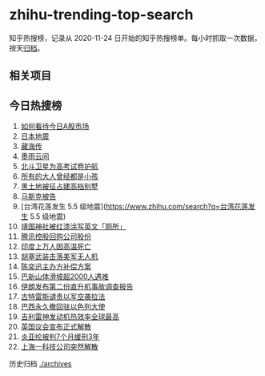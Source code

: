 # zhihu-trending-top-search

知乎热搜榜，记录从 2020-11-24
日开始的知乎热搜榜单。每小时抓取一次数据，按天[归档](./archives)。

## 相关项目

## 今日热搜榜

<!-- BEGIN -->
<!-- 最后更新时间 Mon Jun 03 2024 23:09:31 GMT+0800 (China Standard Time) -->

1. [如何看待今日A股市场](https://www.zhihu.com/search?q=如何看待今日A股市场)
1. [日本地震](https://www.zhihu.com/search?q=日本地震)
1. [藏海传](https://www.zhihu.com/search?q=藏海传)
1. [墨雨云间](https://www.zhihu.com/search?q=墨雨云间)
1. [北斗卫星为高考试卷护航](https://www.zhihu.com/search?q=北斗卫星为高考试卷护航)
1. [所有的大人曾经都是小孩](https://www.zhihu.com/search?q=所有的大人曾经都是小孩)
1. [黑土地被征占建高档别墅](https://www.zhihu.com/search?q=黑土地被征占建高档别墅)
1. [马斯克被告](https://www.zhihu.com/search?q=马斯克被告)
1. [台湾花莲发生 5.5 级地震](https://www.zhihu.com/search?q=台湾花莲发生 5.5
   级地震)
1. [靖国神社被红漆涂写英文「厕所」](https://www.zhihu.com/search?q=靖国神社被红漆涂写英文「厕所」)
1. [腾讯控股回购公司股份](https://www.zhihu.com/search?q=腾讯控股回购公司股份)
1. [印度上万人因高温死亡](https://www.zhihu.com/search?q=印度上万人因高温死亡)
1. [胡塞武装击落美军无人机](https://www.zhihu.com/search?q=胡塞武装击落美军无人机)
1. [陈奕迅主办方补偿方案](https://www.zhihu.com/search?q=陈奕迅主办方补偿方案)
1. [巴新山体滑坡超2000人遇难](https://www.zhihu.com/search?q=巴新山体滑坡超2000人遇难)
1. [伊朗发布第二份直升机事故调查报告](https://www.zhihu.com/search?q=伊朗发布第二份直升机事故调查报告)
1. [古特雷斯谴责以军空袭拉法](https://www.zhihu.com/search?q=古特雷斯谴责以军空袭拉法)
1. [巴西永久撤回驻以色列大使](https://www.zhihu.com/search?q=巴西永久撤回驻以色列大使)
1. [吉利雷神发动机热效率全球最高](https://www.zhihu.com/search?q=吉利雷神发动机热效率全球最高)
1. [英国议会宣布正式解散](https://www.zhihu.com/search?q=英国议会宣布正式解散)
1. [炎亚纶被判7个月缓刑3年](https://www.zhihu.com/search?q=炎亚纶被判7个月缓刑3年)
1. [上海一科技公司突然解散](https://www.zhihu.com/search?q=上海一科技公司突然解散)

<!-- END -->

历史归档 [./archives](./archives)
